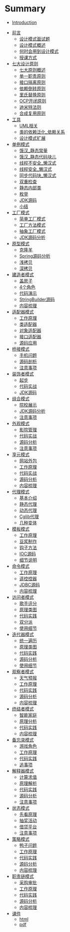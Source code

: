 # Summary

* [Introduction](./README.md)
- [前言]()
    - [设计模式面试题](./01_设计抹水泥面试题.md)
    - [设计模式概述](./02_设计模式概述.md)
    - [何时会用到设计模式](./03_何时会用到设计模式.md)
    - [授课方式](./04_授课方式.md)
- [七大设计原则]()
    - [七大原则概述](./05_七大原则.md)
    - [单一职责原则](./06_单一职责原则.md)
    - [接口隔离原则](./08_接口隔离原则.md)
    - [依赖倒转原则](./11_依赖倒转原则.md)
    - [里氏替换原则](./14_里氏替换原则.md)
    - [OCP开闭原则](./16_开闭原则.md)
    - [迪米特法则](./19_迪米特法则.md)
    - [合成复用原则](./22_合成复用原则.md)
- [工具]()
    - [UML相关](./23_UML相关.md)
    - [类的依赖泛化_依赖关系](./25_类的依赖泛化_依赖关系.md)
    - [设计模式扩展](./26_设计模式扩展.md)
- [单例模式]()
    - [饿汉_静态常量](./29_单例_饿汉_静态常量.md)
    - [饿汉_静态代码块儿](./30_单例_饿汉_静态代码块儿.md)
    - [线程不安全_懒汉式](./31_单例_线程不安全_懒汉式.md)
    - [线程安全_懒汉式](./32_单例_线程安全_懒汉式.md)
    - [同步代码块_懒汉式](./33_单例_同步代码块_懒汉式.md)
    - [双重检查](./34_单例_双重检查.md)
    - [静态内部类](./35_单例_静态内部类.md)
    - [枚举](./36_单例_枚举.md)
    - [JDK源码](./37_单例_JDK源码.md)
    - [小结](./38_单例_小结.md)
- [工厂模式]()
    - [简单工厂模式](./39_工厂模式_简单工厂模式.md)
    - [工厂方法模式](./43_工厂模式_工厂方法模式.md)
    - [抽象工厂模式](./45_工厂模式_抽象工厂模式.md)
    - [JDK源码分析](./46_工厂模式_JDK源码分析.md)
- [原型模式]()
    - [克隆羊](./49_原型模式_克隆羊.md)
    - [Spring源码分析](./51_原型模式_源码分析.md)
    - [浅拷贝](./52_原型模式_浅拷贝.md)
    - [深拷贝](./54_原型模式_深拷贝.md)
- [建造者模式]()
    - [盖房子](./55_建造者模式_盖房子.md)
    - [4个角色](./56_建造者模式_4个角色.md)
    - [代码演示](./57_建造者模式_代码演示.md)
    - [StringBuilder源码](./58_建造者模式_源码分析.md)
    - [内容梳理](./59_建造者模式_内容梳理.md)
- [适配器模式]()
    - [工作原理](./60_适配器模式_工作原理.md)
    - [类适配器](./61_类适配器_电压问题.md)
    - [对象适配器](./62_对象适配器_电压问题.md)
    - [接口适配器](./63_接口适配器_电压问题.md)
    - [源码应用](./64_适配器模式_源码分析.md)
- [桥接模式]()
    - [手机问题](./65_桥接模式_手机问题.md)
    - [源码剖析](./66_桥接模式_源码剖析.md)
    - [注意事项](./67_桥接模式_注意事项.md)
- [装饰者模式]()
    - [起步](./71_装饰者模式_起步.md)
    - [代码实战](./74_装饰者模式_代码实战.md)
    - [JDK源码](./75_装饰着模式_JDK源码.md)
- [组合模式]()
    - [院校展示](./77_组合模式_院校展示.md)
    - [JDK源码分析](./78_组合模式_源码分析.md)
    - [注意事项](./79_组合模式_注意事项.md)
- [外观模式]()
    - [影院管理](./81_外观模式_影院管理.md)
    - [代码实战](./82_外观模式_代码实战.md)
    - [源码分析](./83_外观模式_源码分析.md)
    - [注意事项](./84_外观模式_注意事项.md)    
- [享元模式]()
    - [网站外包](./86_享元模式_网站外包.md)
    - [工作原理](./87_享元模式_工作原理.md)
    - [代码实战](./88_享元模式_代码实战.md)
    - [源码分析](./89_享元模式_源码分析.md)
    - [内容梳理](./90_享元模式_内容梳理.md)
- [代理模式]()
    - [基本介绍](91_代理模式_基本介绍.md)
    - [静态代理](92_代理模式_静态代理.md)
    - [动态代理](93_代理模式_动态代理.md)
    - [Cglib代理](94_代理模式_Cglib代理.md)
    - [几种变体](95_代理模式_几种变体.md)
- [模板模式]()
    - [工作原理](./96_模板模式_工作原理.md)
    - [豆浆制作](./97_模板模式_豆浆制作.md)
    - [钩子方法](./98_模板模式_钩子方法.md)
    - [IOC源码](./99_模板模式_IOC源码.md)
    - [细节说明](./100_模板模式_细节说明.md)
- [命令模式]()  
    - [工作原理](./101_命令模式_工作原理.md)
    - [遥控控器](./101_命令模式_遥控控器.md)
    - [JDBC源码](./103_命令模式_JDBC源码.md)
    - [内容梳理](./105_命令模式_内容梳理.md)
- [访问者模式]()  
    - [歌手评分](./106_访问者模式_歌手评分.md)
    - [原理类图](./107_访问者模式_原理类图.md)
    - [代码实践](./108_访问者模式_代码实践.md)
    - [双分派](./109_访问者模式_双分派.md)
    - [使用细节](./110_访问者模式_使用细节.md)
- [迭代器模式]()  
    - [统一遍历](./111_迭代器模式_统一遍历.md)
    - [原理类图](./112_迭代器模式_原理类图.md)
    - [代码实践](./113_迭代器模式_代码实践.md)
    - [源码分析](./115_迭代器模式_源码分析.md)
    - [使用细节](./116_迭代器模式_使用细节.md)
- [观察者模式]()  
    - [天气预报](./117_观察者模式_天气预报.md)
    - [工作原理](./119_观察者模式_工作原理.md)
    - [代码实践](./120_观察者模式_代码实践.md)
    - [源码分析](./121_观察者模式_源码分析.md)
    - [内容梳理](./122_观察者模式_内容梳理.md)
- [终结者模式]()  
    - [智能家庭](./123_终结者模式_智能家庭.md)
    - [原理分析](./124_终结者模式_原理分析.md)
    - [代码实践](./125_终结者模式_代码实践.md)
    - [内容梳理](./126_终结者模式_内容梳理.md)
- [备忘录模式]()     
    - [游戏角色](./127_备忘录模式_游戏角色.md)
    - [工作原理](./128_备忘录模式_工作原理.md)
    - [代码实践](./129_备忘录模式_代码实践.md)
    - [追事项](./130_备忘录模式_追事项.md)
- [解释器模式]()  
    - [计算求值](./131_解释器模式_计算求值.md)
    - [原理解析](./132_解释器模式_原理解析.md)
    - [代码实践](./133_解释器模式_代码实践.md)
    - [源码分析](./134_解释器模式_源码分析.md)
    - [注意事项](./135_解释器模式_注意事项.md)
- [状态模式]()  
    - [先看原理](./136_状态模式_先看原理.md)
    - [抽奖活动](./137_状态模式_抽奖活动.md)
    - [借贷平台](./138_状态模式_借贷平台.md)
    - [注意事项](./139_状态模式_注意事项.md)
- [策略模式]()  
    - [鸭子问题](./140_策略模式_鸭子问题.md)
    - [工作原理](./141_策略模式_工作原理.md)
    - [代码实践](./142_策略模式_代码实践.md)
    - [源码分析](./143_策略模式_源码分析.md)
    - [内容梳理](./144_策略模式_内容梳理.md)
- [职责链模式]()  
    - [采购审批](./145_职责链模式_采购审批.md)
    - [工作原理](./146_职责链模式_工作原理.md)
    - [代码实践](./147_职责链模式_代码实践.md)
    - [源码分析](./148_职责链模式_源码分析.md)
    - [内容梳理](./149_职责链模式_内容梳理.md)
- [课件]()    
    - [html](./00_design_pattern.md)    
    - [pdf](http://victorfengming.gitee.io/file/pdf/java_design_pattern.pdf)    